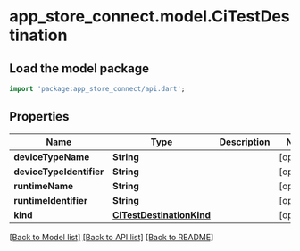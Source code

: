 # app_store_connect.model.CiTestDestination

## Load the model package
```dart
import 'package:app_store_connect/api.dart';
```

## Properties
Name | Type | Description | Notes
------------ | ------------- | ------------- | -------------
**deviceTypeName** | **String** |  | [optional] 
**deviceTypeIdentifier** | **String** |  | [optional] 
**runtimeName** | **String** |  | [optional] 
**runtimeIdentifier** | **String** |  | [optional] 
**kind** | [**CiTestDestinationKind**](CiTestDestinationKind.md) |  | [optional] 

[[Back to Model list]](../README.md#documentation-for-models) [[Back to API list]](../README.md#documentation-for-api-endpoints) [[Back to README]](../README.md)



